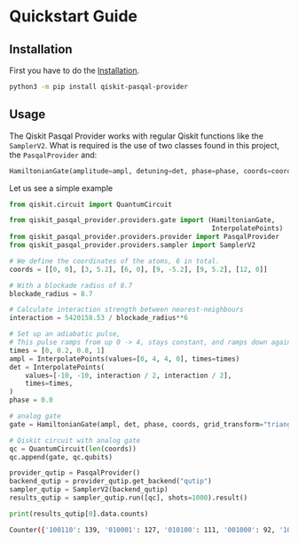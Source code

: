 # Quickstart Guide

## Installation

First you have to do the [Installation](INSTALL.md).
```bash
python3 -m pip install qiskit-pasqal-provider
```

## Usage

The Qiskit Pasqal Provider works with regular Qiskit functions like the `SamplerV2`.
What is required is the use of two classes found in this project, the `PasqalProvider` and:
```python
HamiltonianGate(amplitude=ampl, detuning=det, phase=phase, coords=coords)
```

Let us see a simple example

```python
from qiskit.circuit import QuantumCircuit

from qiskit_pasqal_provider.providers.gate import (HamiltonianGate,
                                                   InterpolatePoints)
from qiskit_pasqal_provider.providers.provider import PasqalProvider
from qiskit_pasqal_provider.providers.sampler import SamplerV2

# We define the coordinates of the atoms, 6 in total.
coords = [[0, 0], [3, 5.2], [6, 0], [9, -5.2], [9, 5.2], [12, 0]]

# With a blockade radius of 8.7
blockade_radius = 8.7

# Calculate interaction strength between nearest-neighbours
interaction = 5420158.53 / blockade_radius**6

# Set up an adiabatic pulse,
# This pulse ramps from up 0 -> 4, stays constant, and ramps down again during the times
times = [0, 0.2, 0.8, 1]
ampl = InterpolatePoints(values=[0, 4, 4, 0], times=times)
det = InterpolatePoints(
    values=[-10, -10, interaction / 2, interaction / 2],
    times=times,
)
phase = 0.0

# analog gate
gate = HamiltonianGate(ampl, det, phase, coords, grid_transform="triangular")

# Qiskit circuit with analog gate
qc = QuantumCircuit(len(coords))
qc.append(gate, qc.qubits)

provider_qutip = PasqalProvider()
backend_qutip = provider_qutip.get_backend("qutip")
sampler_qutip = SamplerV2(backend_qutip)
results_qutip = sampler_qutip.run([qc], shots=1000).result()

print(results_qutip[0].data.counts)
```
```bash
Counter({'100110': 139, '010001': 127, '010100': 111, '001000': 92, '100001': 92, ... })
```
